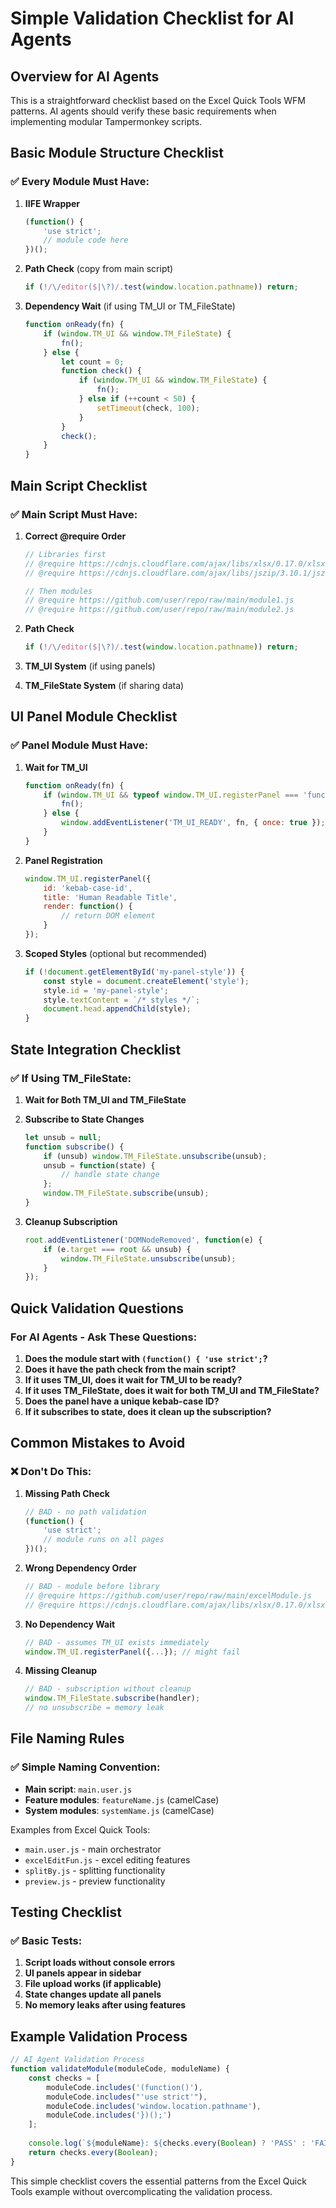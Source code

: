 # Simple Validation Checklist for AI Agents

## Overview for AI Agents

This is a straightforward checklist based on the Excel Quick Tools WFM patterns. AI agents should verify these basic requirements when implementing modular Tampermonkey scripts.

## Basic Module Structure Checklist

### ✅ Every Module Must Have:

1. **IIFE Wrapper**
   ```javascript
   (function() {
       'use strict';
       // module code here
   })();
   ```

2. **Path Check** (copy from main script)
   ```javascript
   if (!/\/editor($|\?)/.test(window.location.pathname)) return;
   ```

3. **Dependency Wait** (if using TM_UI or TM_FileState)
   ```javascript
   function onReady(fn) {
       if (window.TM_UI && window.TM_FileState) {
           fn();
       } else {
           let count = 0;
           function check() {
               if (window.TM_UI && window.TM_FileState) {
                   fn();
               } else if (++count < 50) {
                   setTimeout(check, 100);
               }
           }
           check();
       }
   }
   ```

## Main Script Checklist

### ✅ Main Script Must Have:

1. **Correct @require Order**
   ```javascript
   // Libraries first
   // @require https://cdnjs.cloudflare.com/ajax/libs/xlsx/0.17.0/xlsx.full.min.js
   // @require https://cdnjs.cloudflare.com/ajax/libs/jszip/3.10.1/jszip.min.js
   
   // Then modules
   // @require https://github.com/user/repo/raw/main/module1.js
   // @require https://github.com/user/repo/raw/main/module2.js
   ```

2. **Path Check**
   ```javascript
   if (!/\/editor($|\?)/.test(window.location.pathname)) return;
   ```

3. **TM_UI System** (if using panels)
4. **TM_FileState System** (if sharing data)

## UI Panel Module Checklist

### ✅ Panel Module Must Have:

1. **Wait for TM_UI**
   ```javascript
   function onReady(fn) {
       if (window.TM_UI && typeof window.TM_UI.registerPanel === 'function') {
           fn();
       } else {
           window.addEventListener('TM_UI_READY', fn, { once: true });
       }
   }
   ```

2. **Panel Registration**
   ```javascript
   window.TM_UI.registerPanel({
       id: 'kebab-case-id',
       title: 'Human Readable Title',
       render: function() {
           // return DOM element
       }
   });
   ```

3. **Scoped Styles** (optional but recommended)
   ```javascript
   if (!document.getElementById('my-panel-style')) {
       const style = document.createElement('style');
       style.id = 'my-panel-style';
       style.textContent = `/* styles */`;
       document.head.appendChild(style);
   }
   ```

## State Integration Checklist

### ✅ If Using TM_FileState:

1. **Wait for Both TM_UI and TM_FileState**
2. **Subscribe to State Changes**
   ```javascript
   let unsub = null;
   function subscribe() {
       if (unsub) window.TM_FileState.unsubscribe(unsub);
       unsub = function(state) {
           // handle state change
       };
       window.TM_FileState.subscribe(unsub);
   }
   ```

3. **Cleanup Subscription**
   ```javascript
   root.addEventListener('DOMNodeRemoved', function(e) {
       if (e.target === root && unsub) {
           window.TM_FileState.unsubscribe(unsub);
       }
   });
   ```

## Quick Validation Questions

### For AI Agents - Ask These Questions:

1. **Does the module start with `(function() { 'use strict';`?**
2. **Does it have the path check from the main script?**
3. **If it uses TM_UI, does it wait for TM_UI to be ready?**
4. **If it uses TM_FileState, does it wait for both TM_UI and TM_FileState?**
5. **Does the panel have a unique kebab-case ID?**
6. **If it subscribes to state, does it clean up the subscription?**

## Common Mistakes to Avoid

### ❌ Don't Do This:

1. **Missing Path Check**
   ```javascript
   // BAD - no path validation
   (function() {
       'use strict';
       // module runs on all pages
   })();
   ```

2. **Wrong Dependency Order**
   ```javascript
   // BAD - module before library
   // @require https://github.com/user/repo/raw/main/excelModule.js
   // @require https://cdnjs.cloudflare.com/ajax/libs/xlsx/0.17.0/xlsx.full.min.js
   ```

3. **No Dependency Wait**
   ```javascript
   // BAD - assumes TM_UI exists immediately
   window.TM_UI.registerPanel({...}); // might fail
   ```

4. **Missing Cleanup**
   ```javascript
   // BAD - subscription without cleanup
   window.TM_FileState.subscribe(handler);
   // no unsubscribe = memory leak
   ```

## File Naming Rules

### ✅ Simple Naming Convention:

- **Main script**: `main.user.js`
- **Feature modules**: `featureName.js` (camelCase)
- **System modules**: `systemName.js` (camelCase)

Examples from Excel Quick Tools:
- `main.user.js` - main orchestrator
- `excelEditFun.js` - excel editing features
- `splitBy.js` - splitting functionality
- `preview.js` - preview functionality

## Testing Checklist

### ✅ Basic Tests:

1. **Script loads without console errors**
2. **UI panels appear in sidebar**
3. **File upload works (if applicable)**
4. **State changes update all panels**
5. **No memory leaks after using features**

## Example Validation Process

```javascript
// AI Agent Validation Process
function validateModule(moduleCode, moduleName) {
    const checks = [
        moduleCode.includes('(function()'),
        moduleCode.includes("'use strict'"),
        moduleCode.includes('window.location.pathname'),
        moduleCode.includes('})();')
    ];
    
    console.log(`${moduleName}: ${checks.every(Boolean) ? 'PASS' : 'FAIL'}`);
    return checks.every(Boolean);
}
```

This simple checklist covers the essential patterns from the Excel Quick Tools example without overcomplicating the validation process.
